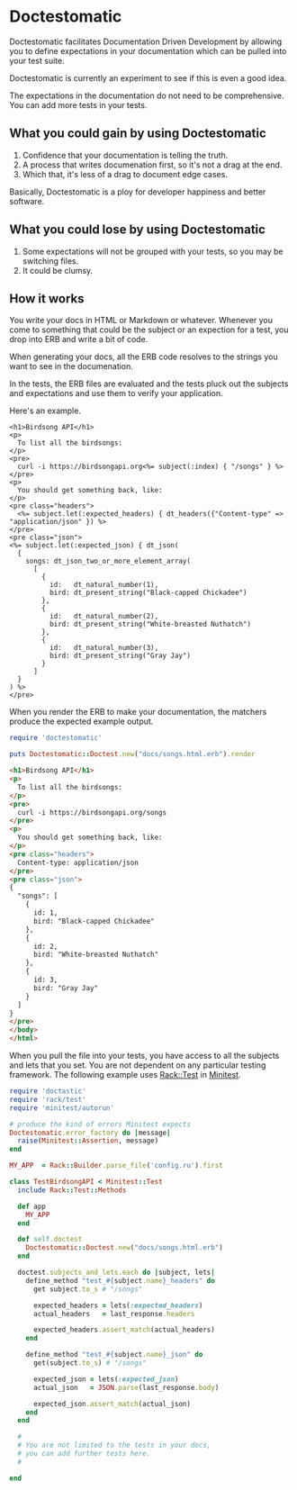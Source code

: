 # Doctestomatic

Doctestomatic facilitates Documentation Driven Development by allowing you to define expectations in your documentation which can be pulled into your test suite.

Doctestomatic is currently an experiment to see if this is even a good idea.

The expectations in the documentation do not need to be comprehensive. You can add more tests in your tests.

## What you could gain by using Doctestomatic

1. Confidence that your documentation is telling the truth.
2. A process that writes documenation first, so it's not a drag at the end.
3. Which that, it's less of a drag to document edge cases. 

Basically, Doctestomatic is a ploy for developer happiness and better software.

## What you could lose by using Doctestomatic

1. Some expectations will not be grouped with your tests, so you may be switching files.
2. It could be clumsy.

## How it works

You write your docs in HTML or Markdown or whatever. Whenever you come to something that could be the subject or an expection for a test, you drop into ERB and write a bit of code.

When generating your docs, all the ERB code resolves to the strings you want to see in the documenation.

In the tests, the ERB files are evaluated and the tests pluck out the subjects and expectations and use them to verify your application.

Here's an example.

```html+erb
<h1>Birdsong API</h1>
<p>
  To list all the birdsongs:
</p>
<pre>
  curl -i https://birdsongapi.org<%= subject(:index) { "/songs" } %>
</pre>
<p>
  You should get something back, like:
</p>
<pre class="headers">
  <%= subject.let(:expected_headers) { dt_headers({"Content-type" => "application/json" }) %>
</pre>
<pre class="json">
<%= subject.let(:expected_json) { dt_json(
  {
    songs: dt_json_two_or_more_element_array(
      [
        {
          id:   dt_natural_number(1),
          bird: dt_present_string("Black-capped Chickadee")
        },
        {
          id:   dt_natural_number(2),
          bird: dt_present_string("White-breasted Nuthatch")
        },
        {
          id:   dt_natural_number(3),
          bird: dt_present_string("Gray Jay")
        }
      ]
  }
) %>
</pre>
```

When you render the ERB to make your documentation, the matchers produce the expected example output.

```ruby
require 'doctestomatic'

puts Doctestomatic::Doctest.new("docs/songs.html.erb").render
```
```html
<h1>Birdsong API</h1>
<p>
  To list all the birdsongs:
</p>
<pre>
  curl -i https://birdsongapi.org/songs
</pre>
<p>
  You should get something back, like:
</p>
<pre class="headers">
  Content-type: application/json
</pre>
<pre class="json">
{
  "songs": [
    {
      id: 1,
      bird: "Black-capped Chickadee"
    },
    {
      id: 2,
      bird: "White-breasted Nuthatch"
    },
    {
      id: 3,
      bird: "Gray Jay"
    }
  ]
}
</pre>
</body>
</html>
```

When you pull the file into your tests, you have access to all the subjects and lets that you set. You are not dependent on any particular testing framework. The following example uses [Rack::Test](https://github.com/brynary/rack-test) in [Minitest](https://github.com/seattlerb/minitest).

```ruby
require 'doctastic'
require 'rack/test'
require 'minitest/autorun'

# produce the kind of errors Minitest expects
Doctestomatic.error_factory do |message|
  raise(Minitest::Assertion, message)
end

MY_APP  = Rack::Builder.parse_file('config.ru').first

class TestBirdsongAPI < Minitest::Test
  include Rack::Test::Methods

  def app
    MY_APP
  end

  def self.doctest
    Doctestomatic::Doctest.new("docs/songs.html.erb")
  end

  doctest.subjects_and_lets.each do |subject, lets|
    define_method "test_#{subject.name}_headers" do
      get subject.to_s # "/songs"

      expected_headers = lets(:expected_headers)
      actual_headers   = last_response.headers

      expected_headers.assert_match(actual_headers)
    end

    define_method "test_#{subject.name}_json" do
      get(subject.to_s) # "/songs"

      expected_json = lets(:expected_json)
      actual_json   = JSON.parse(last_response.body)

      expected_json.assert_match(actual_json)
    end
  end

  #
  # You are not limited to the tests in your docs,
  # you can add further tests here.
  #

end
```

  
